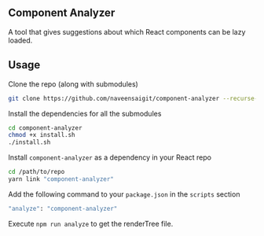 ## Component Analyzer

A tool that gives suggestions about which React components can be lazy loaded.

## Usage

Clone the repo (along with submodules)
```sh
git clone https://github.com/naveensaigit/component-analyzer --recurse-submodules
```

Install the dependencies for all the submodules
```sh
cd component-analyzer
chmod +x install.sh
./install.sh
```

Install `component-analyzer` as a dependency in your React repo
```sh
cd /path/to/repo
yarn link "component-analyzer"
```

Add the following command to your `package.json` in the `scripts` section
```sh
"analyze": "component-analyzer"
```

Execute `npm run analyze` to get the renderTree file.